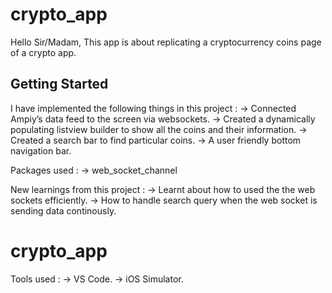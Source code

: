 # crypto_app

Hello Sir/Madam,
This app is about replicating a cryptocurrency coins page of a crypto app.

## Getting Started

I have implemented the following things in this project : 
                                                         -> Connected Ampiy’s data feed to the screen via websockets.
                                                         -> Created a dynamically populating listview builder to show all the coins and their information.
                                                         -> Created a search bar to find particular coins.
                                                         -> A user friendly bottom navigation bar.


Packages used : 
                -> web_socket_channel

New learnings from this project :
                                 -> Learnt about how to used the the web sockets efficiently.
                                 -> How to handle search query when the web socket is sending data continously.
# crypto_app
Tools used : 
            -> VS Code.
            -> iOS Simulator.
